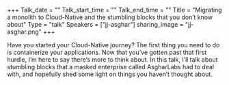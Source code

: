 +++
Talk_date = ""
Talk_start_time = ""
Talk_end_time = ""
Title = "Migrating a monolith to Cloud-Native and the stumbling blocks that you don’t know about"
Type = "talk"
Speakers = ["jj-asghar"]
sharing_image = "jj-asghar.png"
+++

Have you started your Cloud-Native journey? The first thing you need to do is containerize your applications. Now that you’ve gotten past that first hurdle, I’m here to say there’s more to think about. In this talk, I’ll talk about stumbling blocks that a masked enterprise called AsgharLabs had to deal with, and hopefully shed some light on things you haven’t thought about.

<div id="presentation-embed-38966535"></div>
<script src='https://slideslive.com/embed_presentation.js'></script>
<script>
    embed = new SlidesLiveEmbed('presentation-embed-38966535', {
        presentationId: '38966535',
        autoPlay: false, // change to true to autoplay the embedded presentation
        verticalEnabled: true
    });
</script>
      